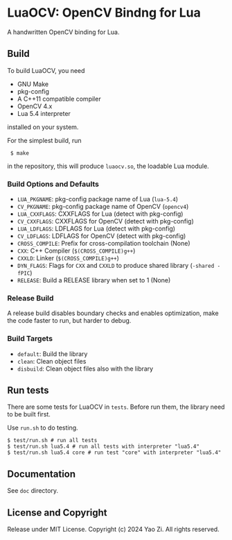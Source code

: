 # LuaOCV: OpenCV Bindng for Lua

A handwritten OpenCV binding for Lua.

## Build

To build LuaOCV, you need

- GNU Make
- pkg-config
- A C++11 compatible compiler
- OpenCV 4.x
- Lua 5.4 interpreter

installed on your system.

For the simplest build, run

```shell
 $ make
```

in the repository, this will produce `luaocv.so`, the loadable Lua module.

### Build Options and Defaults

- `LUA_PKGNAME`: pkg-config package name of Lua (`lua-5.4`)
- `CV_PKGNAME`: pkg-config package name of OpenCV (`opencv4`)
- `LUA_CXXFLAGS`: CXXFLAGS for Lua (detect with pkg-config)
- `CV_CXXFLAGS`: CXXFLAGS for OpenCV (detect with pkg-config)
- `LUA_LDFLAGS`: LDFLAGS for Lua (detect with pkg-config)
- `CV_LDFLAGS`: LDFLAGS for OpenCV (detect with pkg-config)
- `CROSS_COMPILE`: Prefix for cross-compilation toolchain (None)
- `CXX`: C++ Compiler (`$(CROSS_COMPILE)g++`)
- `CXXLD`: Linker (`$(CROSS_COMPILE)g++`)
- `DYN_FLAGS`: Flags for `CXX` and `CXXLD` to produce shared library
  (`-shared -fPIC`)
- `RELEASE`: Build a RELEASE library when set to 1 (None)

### Release Build

A release build disables boundary checks and enables optimization, make the
code faster to run, but harder to debug.

### Build Targets

- `default`: Build the library
- `clean`: Clean object files
- `disbuild`: Clean object files also with the library

## Run tests

There are some tests for LuaOCV in `tests`. Before run them, the library need
to be built first.

Use `run.sh` to do testing.

```shell
$ test/run.sh # run all tests
$ test/run.sh lua5.4 # run all tests with interpreter "lua5.4"
$ test/run.sh lua5.4 core # run test "core" with interpreter "lua5.4"
```

## Documentation

See `doc` directory.

## License and Copyright

Release under MIT License.
Copyright (c) 2024 Yao Zi. All rights reserved.
